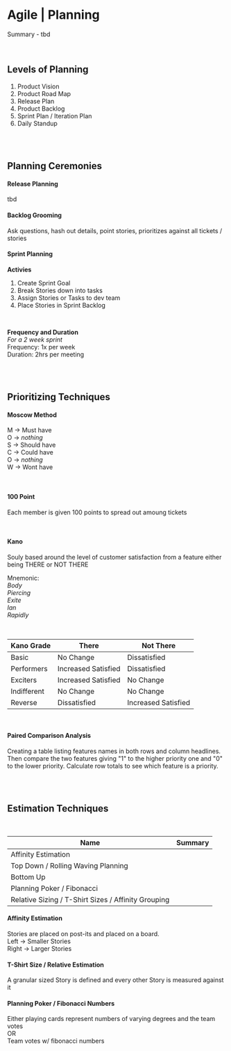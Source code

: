 # Agile | Planning

Summary - tbd

<br>

## Levels of Planning

1. Product Vision
1. Product Road Map
1. Release Plan
1. Product Backlog
1. Sprint Plan / Iteration Plan
1. Daily Standup

<br><br>

## Planning Ceremonies

#### Release Planning

tbd
<br>

#### Backlog Grooming

Ask questions, hash out details, point stories, prioritizes against all tickets / stories

#### Sprint Planning

**Activies**

1. Create Sprint Goal
1. Break Stories down into tasks
1. Assign Stories or Tasks to dev team
1. Place Stories in Sprint Backlog

<br>

**Frequency and Duration**  
_For a 2 week sprint_  
Frequency: 1x per week  
Duration: 2hrs per meeting

<br><br>

## Prioritizing Techniques

#### Moscow Method

M -> Must have  
O -> _nothing_  
S -> Should have  
C -> Could have  
O -> _nothing_  
W -> Wont have

<br>

#### 100 Point

Each member is given 100 points to spread out amoung tickets

<br>

#### Kano

Souly based around the level of customer satisfaction from a feature either being THERE or NOT THERE

Mnemonic:  
_Body  
Piercing  
Exite  
Ian  
Rapidly_

<br>

| Kano Grade  | There               | Not There           |
| ----------- | ------------------- | ------------------- |
| Basic       | No Change           | Dissatisfied        |
| Performers  | Increased Satisfied | Dissatisfied        |
| Exciters    | Increased Satisfied | No Change           |
| Indifferent | No Change           | No Change           |
| Reverse     | Dissatisfied        | Increased Satisfied |

<br>

#### Paired Comparison Analysis

Creating a table listing features names in both rows and column headlines. Then compare the two features giving "1" to the higher priority one and "0" to the lower priority. Calculate row totals to see which feature is a priority.

<br><br>

## Estimation Techniques

<br>

| Name                                                | Summary |
| --------------------------------------------------- | ------- |
| Affinity Estimation                                 |         |
| Top Down / Rolling Waving Planning                  |         |
| Bottom Up                                           |
| Planning Poker / Fibonacci                          |         |
| Relative Sizing / T-Shirt Sizes / Affinity Grouping |         |

#### Affinity Estimation

Stories are placed on post-its and placed on a board.  
Left -> Smaller Stories  
Right -> Larger Stories

#### T-Shirt Size / Relative Estimation

A granular sized Story is defined and every other Story is measured against it

#### Planning Poker / Fibonacci Numbers

Either playing cards represent numbers of varying degrees and the team votes  
OR  
Team votes w/ fibonacci numbers

